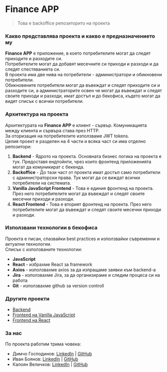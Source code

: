 # Finance APP

> Това е backoffice репозиторито на проекта

### Какво представлява проекта и какво е предназначението му
**Finance APP** е приложение, в което потребителите могат да следят приходите и разходите си.  
Потребителите могат да добавят месечните си приходи и разходи и да следят спестяваниета си.  
В проекта има две нива на потребители - администратори и обикновени потребители.  
Обикновените потребители могат да въвеждат и следят приходите си и разходите си,
а администраторите освен че могат да въвеждат и следят своите приходи и разходи,
имат достъп и до бекофиса, където могат да видят списък с всички потребители.

### Архитектура на проекта
Архитектурата на **Finance APP** е клиент - сървър. Комуникацията между клиента и сървъра става през HTTP.  
За оторизация на потребителите използваме JWT tokens.  
Целия проект е разделен на 4 части и всяка част си има отделно репозитори:
1. **Backend** - Ядрото на проекта. Основната бизнес логика на проекта е тук. Предоставя ендпойнти, чрез които фронтенд приложенията могат да комуникират с бекенда.
2. **Backoffice** - До тази част от проекта имат достъп само потребители с администраторски права. Тук могат да се виждат всички потребители на системата.
3. **Vanilla JavaScript Frontend** - Това е единия фронтенд на проекта. През него потребителите могат да въвеждат и следят своите месечни приходи и разходи.
4. **React Frontend** - Това е вторият фронтенд на проекта. През него потребителите могат да въвеждат и следят своите месечни приходи и разходи.

### Използвани технологии в бекофиса
Проекта е писан, спазвайки best practices и използвайки съвременни и актуални технологии.  
Списък с използваните технологии:
- **JavaScript**
- **React** - избрахме React за framework
- **Axios** - използвахме axios за да изпращаме заявки към backend-а
- **Jira** - използвахме Jira, за да организираме и следим процеса си на работа
- **Git** - използвахме github за version controll

### Другите проекти
- [Backend](https://github.com/koko1313/js-financeapp-backend)
- [Frontend на Vanilla JavaScript](https://github.com/Dimcho28/js-financeapp-frontend)
- [Frontend на React](https://github.com/Theflowz0ne/reactjs-financeapp-client)

### За нас
По проекта работим трима човека:
- Димчо Господинов: [LinkedIn](https://www.linkedin.com/in/dimcho-gospodinov-111b91219/) | [GitHub](https://github.com/Dimcho28)
- Иван Боянов: [LinkedIn](https://www.linkedin.com/in/ivan-traykov-4ab849220/) | [GitHub](https://github.com/Theflowz0ne)
- Калоян Величков: [LinkedIn](https://www.linkedin.com/in/kvelichkov/) | [GitHub](https://github.com/koko1313)
